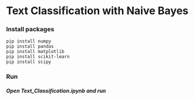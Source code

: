 # Text Classification with Naive Bayes


### Install packages
```
pip install numpy
pip install pandas
pip install matplotlib
pip install scikit-learn
pip install scipy
```

### Run
##### Open *Text_Classification.ipynb* and run

